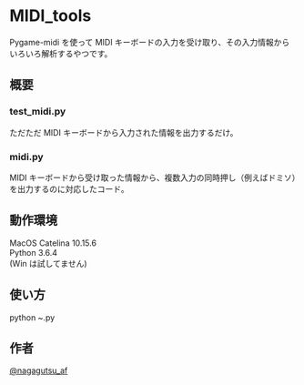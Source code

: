 # MIDI_tools

Pygame-midi を使って MIDI キーボードの入力を受け取り、その入力情報からいろいろ解析するやつです。

## 概要

### test_midi.py
ただただ MIDI キーボードから入力された情報を出力するだけ。

### midi.py
MIDI キーボードから受け取った情報から、複数入力の同時押し（例えばドミソ）を出力するのに対応したコード。


## 動作環境

MacOS Catelina 10.15.6  
Python 3.6.4  
(Win は試してません)  

## 使い方

python ~.py

## 作者

[@nagagutsu_af](https://twitter.com/nagagutsu_af)
